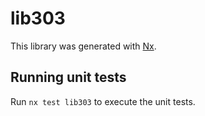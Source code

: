 # lib303

This library was generated with [Nx](https://nx.dev).

## Running unit tests

Run `nx test lib303` to execute the unit tests.
